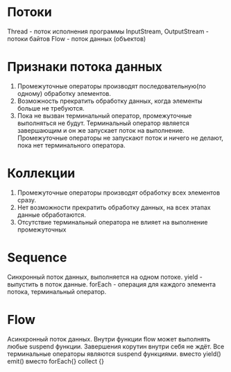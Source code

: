 # Потоки
Thread - поток исполнения программы
InputStream, OutputStream - потоки байтов
Flow - поток данных (объектов)

# Признаки потока данных
1) Промежуточные операторы производят последовательную(по одному) обработку элементов.
2) Возможность прекратить обработку данных, когда элементы больше не требуются.
3) Пока не вызван терминальный оператор, промежуточные выполняться не будут.
   Терминальный оператор является завершающим и он же запускает поток на выполнение.
   Промежуточные операторы не запускают поток и ничего не делают, пока нет терминального оператора.

# Коллекции
1) Промежуточные операторы производят обработку всех элементов сразу.
2) Нет возможности прекратить обработку данных, на всех этапах данные обработаются.
3) Отсутствие терминальный оператора не влияет на выполнение промежуточных

# Sequence
Синхронный поток данных, выполняется на одном потоке.
yield - выпустить в поток данные.
forEach - операция для каждого элемента потока, терминальный оператор.

# Flow
Асинхронный поток данных.
Внутри функции flow может выполнять любые suspend функции. Завершения корутин внутри себя не ждёт.
Все терминальные операторы являются suspend функциями.
вместо yield() emit()
вместо forEach{} collect {}
